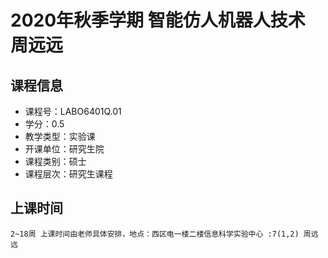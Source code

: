 # 2020年秋季学期 智能仿人机器人技术 周远远






## 课程信息

- 课程号：LABO6401Q.01
- 学分：0.5
- 教学类型：实验课
- 开课单位：研究生院
- 课程类别：硕士
- 课程层次：研究生课程

## 上课时间

```
2~18周 上课时间由老师具体安排，地点：西区电一楼二楼信息科学实验中心 :7(1,2) 周远远
```

